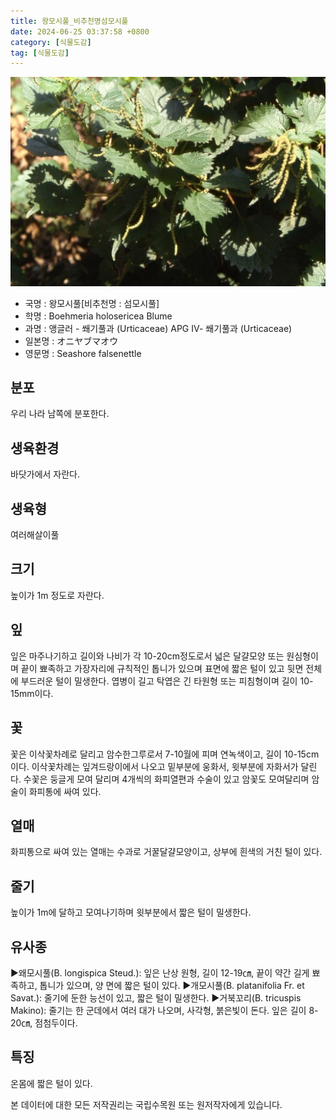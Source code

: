 ```yaml
---
title: 왕모시풀_비추천명섬모시풀
date: 2024-06-25 03:37:58 +0800
category: [식물도감]
tag: [식물도감]
---
```




![왕모시풀[비추천명 : 섬모시풀]](/assets/img/fileUpload/plants/basic/Urticaceae/Boehmeria/6636/1_th2.JPG)
- 국명 : 왕모시풀[비추천명 : 섬모시풀]
- 학명 : Boehmeria holosericea Blume
- 과명 : 앵글러 - 쐐기풀과 (Urticaceae) APG Ⅳ- 쐐기풀과 (Urticaceae)
- 일본명 : オニヤブマオウ
- 영문명 : Seashore falsenettle


## 분포
우리 나라 남쪽에 분포한다.
## 생육환경
바닷가에서 자란다.
## 생육형
여러해살이풀 
## 크기
높이가 1m 정도로 자란다.
## 잎
잎은 마주나기하고 길이와 나비가 각 10-20cm정도로서 넓은 달걀모양 또는 원심형이며 끝이 뾰족하고 가장자리에 규칙적인 톱니가 있으며 표면에 짧은 털이 있고 뒷면 전체에 부드러운 털이 밀생한다. 엽병이 길고 탁엽은 긴 타원형 또는 피침형이며 길이 10-15mm이다.
## 꽃
꽃은 이삭꽃차례로 달리고 암수한그루로서 7-10월에 피며 연녹색이고, 길이 10-15cm이다. 이삭꽃차례는 잎겨드랑이에서 나오고 밑부분에 웅화서, 윗부분에 자화서가 달린다. 수꽃은 둥글게 모여 달리며 4개씩의 화피열편과 수술이 있고 암꽃도 모여달리며  암술이 화피통에 싸여 있다.
## 열매
화피통으로 싸여 있는 열매는 수과로 거꿀달걀모양이고, 상부에 흰색의 거친 털이 있다.
## 줄기
높이가 1m에 달하고 모여나기하며 윗부분에서 짧은 털이 밀생한다.
## 유사종
▶왜모시풀(B. longispica Steud.): 잎은 난상 원형, 길이 12-19㎝, 끝이 약간 길게 뾰족하고, 톱니가 있으며, 양 면에 짧은 털이 있다. 
▶개모시풀(B. platanifolia Fr. et Savat.): 줄기에 둔한 능선이 있고, 짧은 털이 밀생한다. 
▶거북꼬리(B. tricuspis Makino): 줄기는 한 군데에서 여러 대가 나오며, 사각형, 붉은빛이 돈다. 잎은 길이 8-20㎝, 점첨두이다.
## 특징
온몸에 짧은 털이 있다.






본 데이터에 대한 모든 저작권리는 국립수목원 또는 원저작자에게 있습니다.
